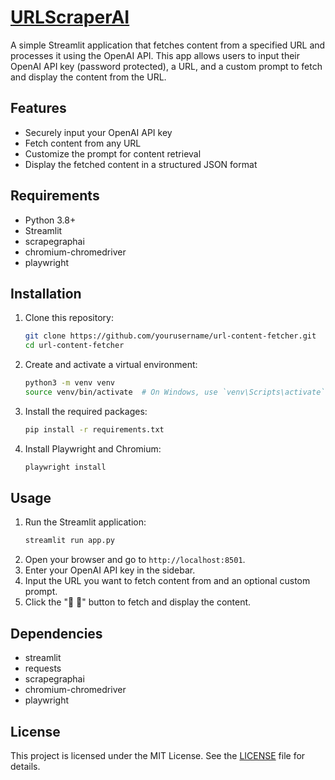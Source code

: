 # [URLScraperAI](https://www.youtube.com/watch?v=dQw4w9WgXcQ)

A simple Streamlit application that fetches content from a specified URL and processes it using the OpenAI API. This app allows users to input their OpenAI API key (password protected), a URL, and a custom prompt to fetch and display the content from the URL.

## Features

- Securely input your OpenAI API key
- Fetch content from any URL
- Customize the prompt for content retrieval
- Display the fetched content in a structured JSON format

## Requirements

- Python 3.8+
- Streamlit
- scrapegraphai
- chromium-chromedriver
- playwright

## Installation
1. Clone this repository:
    ```sh
    git clone https://github.com/yourusername/url-content-fetcher.git
    cd url-content-fetcher
    ```
2. Create and activate a virtual environment:
    ```sh
    python3 -m venv venv
    source venv/bin/activate  # On Windows, use `venv\Scripts\activate`
    ```
3. Install the required packages:
    ```sh
    pip install -r requirements.txt
    ```
4. Install Playwright and Chromium:
    ```sh
    playwright install
    ```

## Usage
1. Run the Streamlit application:
    ```sh
    streamlit run app.py
    ```
2. Open your browser and go to `http://localhost:8501`.
3. Enter your OpenAI API key in the sidebar.
4. Input the URL you want to fetch content from and an optional custom prompt.
5. Click the "🦾 🤖" button to fetch and display the content.

## Dependencies
- streamlit
- requests
- scrapegraphai
- chromium-chromedriver
- playwright

## License
This project is licensed under the MIT License. See the [LICENSE](https://www.youtube.com/watch?v=dQw4w9WgXcQ) file for details.
